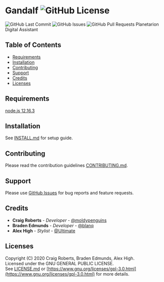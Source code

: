 # Gandalf ![GitHub License](https://img.shields.io/github/license/moldypenguins/Gandalf.svg?logo=GNU&logoColor=FFFFFF&style=flat)
![GitHub Last Commit](https://img.shields.io/github/last-commit/moldypenguins/Gandalf.svg?logo=GitHub&logoColor=FFFFFF&style=flat)
![GitHub Issues](https://img.shields.io/github/issues-raw/moldypenguins/Gandalf.svg?logo=GitHub&logoColor=FFFFFF&style=flat)
![GitHub Pull Requests](https://img.shields.io/github/issues-pr-raw/moldypenguins/Gandalf.svg?logo=GitHub&logoColor=FFFFFF&style=flat)
Planetarion Digital Assistant

## Table of Contents
* [Requirements](#requirements)
* [Installation](#installation)
* [Contributing](#contributing)
* [Support](#support)
* [Credits](#credits)
* [Licenses](#licenses)

## Requirements
[node.js 12.16.3](https://nodejs.org/)


## Installation
See [INSTALL.md](INSTALL.md) for setup guide.


## Contributing
Please read the contribution guidelines [CONTRIBUTING.md](CONTRIBUTING.md).


## Support
Please use [GitHub Issues](https://github.com/moldypenguins/Gandalf/issues) for bug reports and feature requests.


## Credits
* **Craig Roberts** - *Developer* - [@moldypenguins](https://t.me/moldypenguins)
* **Braden Edmunds** - *Developer* - [@blanq](https://t.me/blanq4)
* **Alex High** - *Stylist* - [@Ultimate](https://t.me/UltimateNewbie)


## Licenses
Copyright (C) 2020 Craig Roberts, Braden Edmunds, Alex High.  
Licensed under the GNU GENERAL PUBLIC LICENSE.  
See [LICENSE.md](LICENSE.md) or [https://www.gnu.org/licenses/gpl-3.0.html](https://www.gnu.org/licenses/gpl-3.0.html) for more details.

